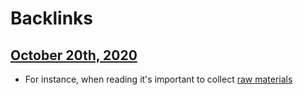 
# Backlinks
## [October 20th, 2020](<October 20th, 2020.md>)
- For instance, when reading it's important to collect [raw materials](<raw materials.md>)

